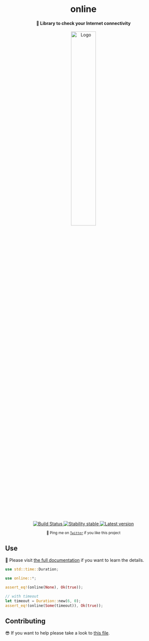 <h1 align="center">online</h1>

<h4 align="center">
  📶 Library to check your Internet connectivity
</h4>

<div align="center">
  <img alt="Logo" src="https://media.giphy.com/media/pYyFAHLW0zJL2/giphy.gif" width="40%">
</div>

<p align="center">
  <a href="https://travis-ci.org/jesusprubio/online">
    <img alt="Build Status" src="https://travis-ci.org/jesusprubio/online.svg?branch=master">
  </a>
  <a href="https://www.npmjs.com/package/signale">
    <img alt="Stability stable" src="https://img.shields.io/crates/v/log.svg">
  </a>
  <a href="https://crates.io/crates/online">
    <img alt="Latest version" src="https://img.shields.io/badge/stability-stable-green.svg">
  </a>
</p>
<p align="center">
  <sub>🤙 Ping me on <a href="https://twitter.com/jesusprubio"><code>Twitter</code></a> if you like this project</sub>
</p>

## Use

📝 Please visit [the full documentation](https://docs.rs/online) if you want to learn the details.

<!-- cargo-sync-readme start -->

```rust
use std::time::Duration;

use online::*;

assert_eq!(online(None), Ok(true));

// with timeout
let timeout = Duration::new(6, 0);
assert_eq!(online(Some(timeout)), Ok(true));
```

<!-- cargo-sync-readme end -->

## Contributing

😎 If you want to help please take a look to [this file](.github/CONTRIBUTING.md).
